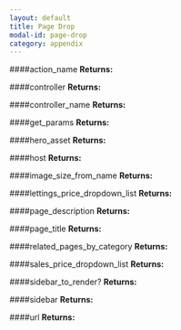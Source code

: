 ```yaml
---
layout: default
title: Page Drop
modal-id: page-drop
category: appendix
---
```


####action_name
**Returns:** 

####controller
**Returns:** 

####controller_name
**Returns:** 

####get_params
**Returns:** 

####hero_asset
**Returns:** 

####host
**Returns:** 

####image_size_from_name
**Returns:** 

####lettings_price_dropdown_list
**Returns:** 

####page_description
**Returns:** 

####page_title
**Returns:** 

####related_pages_by_category
**Returns:** 

####sales_price_dropdown_list
**Returns:** 

####sidebar_to_render?
**Returns:** 

####sidebar
**Returns:** 

####url
**Returns:** 